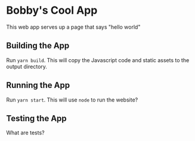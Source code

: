 # Bobby's Cool App

This web app serves up a page that says "hello world"

## Building the App

Run `yarn build`. This will copy the Javascript code
and static assets to the output directory.

## Running the App

Run `yarn start`. This will use `node` to run the
website?

## Testing the App

What are tests?
